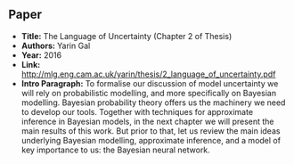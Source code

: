 ## Paper
  - **Title:** The Language of Uncertainty (Chapter 2 of Thesis)
  - **Authors:** Yarin Gal
  - **Year:** 2016
  - **Link:** http://mlg.eng.cam.ac.uk/yarin/thesis/2_language_of_uncertainty.pdf
  - **Intro Paragraph:** To formalise our discussion of model uncertainty we will rely on probabilistic modelling, and more specifically on Bayesian modelling. Bayesian probability theory offers us the machinery we need to develop our tools. Together with techniques for approximate inference in Bayesian models, in the next chapter we will present the main results of this work. But prior to that, let us review the main ideas underlying Bayesian modelling, approximate inference, and a model of key importance to us: the Bayesian neural network.
